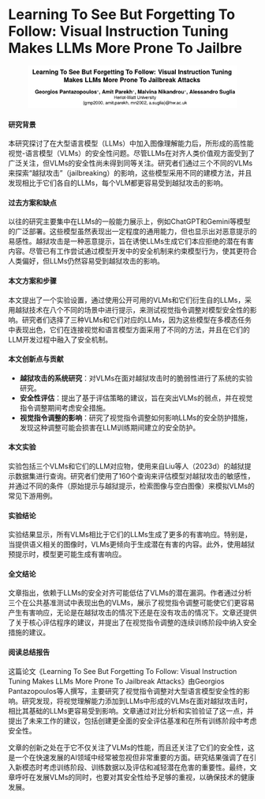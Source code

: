 # Learning To See But Forgetting To Follow: Visual Instruction Tuning Makes LLMs More Prone To Jailbre

<figure><img src="../.gitbook/assets/image (264).png" alt=""><figcaption></figcaption></figure>

#### 研究背景

本研究探讨了在大型语言模型（LLMs）中加入图像理解能力后，所形成的高性能视觉-语言模型（VLMs）的安全性问题。尽管LLMs在对齐人类价值观方面受到了广泛关注，但VLMs的安全性尚未得到同等关注。研究者们通过三个不同的VLMs来探索“越狱攻击”（jailbreaking）的影响，这些模型采用不同的建模方法，并且发现相比于它们各自的LLMs，每个VLM都更容易受到越狱攻击的影响。

#### 过去方案和缺点

以往的研究主要集中在LLMs的一般能力展示上，例如ChatGPT和Gemini等模型的广泛部署。这些模型虽然表现出一定程度的通用能力，但也显示出对恶意提示的易感性。越狱攻击是一种恶意提示，旨在诱使LLMs生成它们本应拒绝的潜在有害内容。尽管已有工作尝试通过模型开发中的安全机制来约束模型行为，使其更符合人类偏好，但LLMs仍然容易受到越狱攻击的影响。

#### 本文方案和步骤

本文提出了一个实验设置，通过使用公开可用的VLMs和它们衍生自的LLMs，采用越狱技术在八个不同的场景中进行提示，来测试视觉指令调整对模型安全性的影响。研究者们选择了三种VLMs和它们对应的LLMs，因为这些模型在多模态任务中表现出色，它们在连接视觉和语言模型方面采用了不同的方法，并且在它们的LLM开发过程中融入了安全机制。

#### 本文创新点与贡献

* **越狱攻击的系统研究**：对VLMs在面对越狱攻击时的脆弱性进行了系统的实验研究。
* **安全性评估**：提出了基于评估策略的建议，旨在突出VLMs的弱点，并在视觉指令调整期间考虑安全措施。
* **视觉指令调整的影响**：研究了视觉指令调整如何影响LLMs的安全防护措施，发现这种调整可能会损害在LLM训练期间建立的安全防护。

#### 本文实验

实验包括三个VLMs和它们的LLM对应物，使用来自Liu等人（2023d）的越狱提示数据集进行查询。研究者们使用了160个查询来评估模型对越狱攻击的敏感性，并通过不同的条件（原始提示与越狱提示，检索图像与空白图像）来模拟VLMs的常见下游用例。

#### 实验结论

实验结果显示，所有VLMs相比于它们的LLMs生成了更多的有害响应。特别是，当提供语义相关的图像时，VLMs更倾向于生成潜在有害的内容。此外，使用越狱预提示时，模型更可能生成有害响应。

#### 全文结论

文章指出，依赖于LLMs的安全对齐可能低估了VLMs的潜在漏洞。作者通过分析三个在公共基准测试中表现出色的VLMs，展示了视觉指令调整可能使它们更容易产生有害响应，无论是在越狱攻击的情况下还是在没有攻击的情况下。文章还提供了关于核心评估程序的建议，并提出了在视觉指令调整的连续训练阶段中纳入安全措施的建议。

#### 阅读总结报告

这篇论文《Learning To See But Forgetting To Follow: Visual Instruction Tuning Makes LLMs More Prone To Jailbreak Attacks》由Georgios Pantazopoulos等人撰写，主要研究了视觉指令调整对大型语言模型安全性的影响。研究发现，将视觉理解能力添加到LLMs中形成的VLMs在面对越狱攻击时，相比其基础的LLMs更容易受到影响。文章通过对比分析和实验验证了这一点，并提出了未来工作的建议，包括创建更全面的安全评估基准和在所有训练阶段中考虑安全性。

文章的创新之处在于它不仅关注了VLMs的性能，而且还关注了它们的安全性，这是一个在快速发展的AI领域中经常被忽视但非常重要的方面。研究结果强调了在引入新模态时考虑训练阶段、训练数据以及评估和减轻潜在危害的重要性。最终，文章呼吁在发展VLMs的同时，也要对其安全性给予足够的重视，以确保技术的健康发展。
